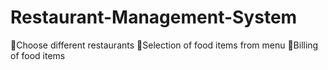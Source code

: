 # Restaurant-Management-System
🔘Choose different restaurants
🔘Selection of food items from menu
🔘Billing of food items 
